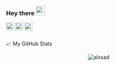 ### Hey there <img src="https://media.giphy.com/media/hvRJCLFzcasrR4ia7z/giphy.gif" width="25px">

<a href="https://twitter.com/alxsad">
  <img align="left" alt="Alex Davidovich | Twitter" width="22px" src="https://raw.githubusercontent.com/peterthehan/peterthehan/master/assets/twitter.svg" />
</a>
<a href="https://www.linkedin.com/in/alxsad/">
  <img align="left" alt="Alex's LinkedIn" width="22px" src="https://raw.githubusercontent.com/peterthehan/peterthehan/master/assets/linkedin.svg" />
</a>
<a href="https://open.spotify.com/user/alex.davidovich">
  <img align="left" alt="Alex's Spotify" width="22px" src="https://raw.githubusercontent.com/peterthehan/peterthehan/master/assets/spotify.svg" />
</a>

<br/><br/>

📈 My GitHub Stats

<p align="center"> <img src="https://github-readme-stats.vercel.app/api?username=alxsad&show_icons=true&theme=gotham" alt="alxsad" />
